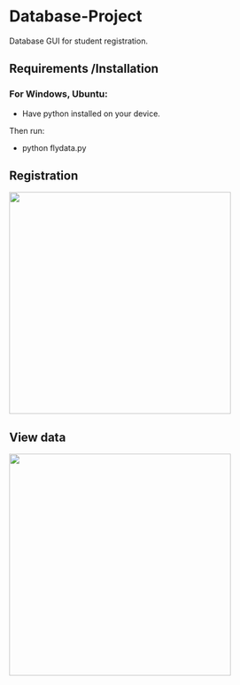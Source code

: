 # Database-Project
Database GUI for student registration.



Requirements /Installation
------------
### For Windows, Ubuntu:
- Have python installed on your device.

Then run:
 
 - python flydata.py
 
 ## Registration 
  <p align="left">
  <img width="400" height="400" src="https://raw.githubusercontent.com/haryodollybim419/kivy-game-2.0/master/game_images/welcomescreen.PNG">
</p>

## View data
 <img width="400" height="400" src="https://raw.githubusercontent.com/haryodollybim419/kivy-game-2.0/master/game_images/play_game_screen.PNG">
</p>

